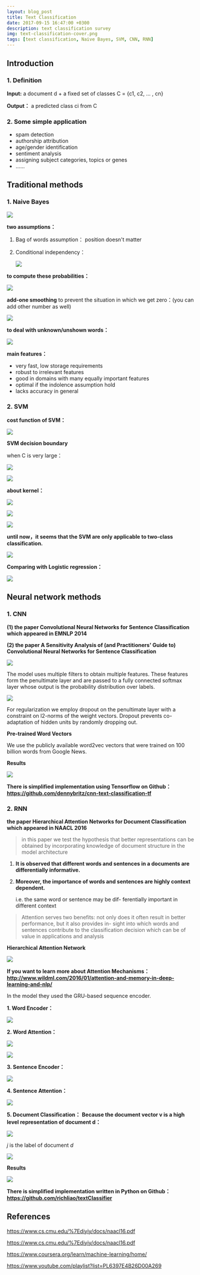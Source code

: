 ```yaml
---
layout: blog_post
title: Text Classification
date: 2017-09-15 16:47:00 +0300
description: text classification survey
img: text-classification-cover.png
tags: [text classification, Naive Bayes, SVM, CNN, RNN]
---
```


## Introduction

### 1. Definition

**Input:**
a document d + a fixed set of classes C = {c1, c2, ... , cn}

**Output：**
a predicted class ci from C

### 2. Some simple application

* spam detection
* authorship attribution
* age/gender identification
* sentiment analysis
* assigning subject categories, topics or genes
* ......



## Traditional methods

### 1. Naive Bayes

![](http://upload-images.jianshu.io/upload_images/7248047-a9fbc902b6bca055.png?imageMogr2/auto-orient/strip%7CimageView2/2/w/1240)

**two assumptions：**

1. Bag of words assumption：
   position doesn't matter

2. Conditional independency：

   ![](http://upload-images.jianshu.io/upload_images/7248047-83f97cb1f1de612b.png?imageMogr2/auto-orient/strip%7CimageView2/2/w/1240)

**to compute these probabilities：**

![](http://upload-images.jianshu.io/upload_images/7248047-885455a278a41c4c.png?imageMogr2/auto-orient/strip%7CimageView2/2/w/1240)

**add-one smoothing** to prevent the situation in which we get zero：(you can add other number as well)

![](http://upload-images.jianshu.io/upload_images/7248047-9a09b8a0115dc190.png?imageMogr2/auto-orient/strip%7CimageView2/2/w/1240)

**to deal with unknown/unshown words：**

![](http://upload-images.jianshu.io/upload_images/7248047-a1cc432e8bd3b937.png?imageMogr2/auto-orient/strip%7CimageView2/2/w/1240)

**main features：**

* very fast, low storage requirements
* robust to irrelevant features
* good in domains with many equally important features
* optimal if the indolence assumption hold
* lacks accuracy in general

### 2. SVM

**cost function of SVM：**

![](http://upload-images.jianshu.io/upload_images/7248047-cdc59bc9852bfe52.png?imageMogr2/auto-orient/strip%7CimageView2/2/w/1240)

**SVM decision boundary**

when C is very large：

![](http://upload-images.jianshu.io/upload_images/7248047-80626e5bc0c1b4de.png?imageMogr2/auto-orient/strip%7CimageView2/2/w/1240)

![](http://upload-images.jianshu.io/upload_images/7248047-e7a7e8b435c9c107.png?imageMogr2/auto-orient/strip%7CimageView2/2/w/1240)

**about kernel：**

![](http://upload-images.jianshu.io/upload_images/7248047-b6acd4ebc476164c.png?imageMogr2/auto-orient/strip%7CimageView2/2/w/1240)

![](http://upload-images.jianshu.io/upload_images/7248047-4d4caed355a07259.png?imageMogr2/auto-orient/strip%7CimageView2/2/w/1240)

![](http://upload-images.jianshu.io/upload_images/7248047-1c6a0cb542fa1a4e.png?imageMogr2/auto-orient/strip%7CimageView2/2/w/1240)

**until now，it seems that the SVM are only applicable to two-class classification.**

![](http://upload-images.jianshu.io/upload_images/7248047-a42c40d8c15dfe9f.png?imageMogr2/auto-orient/strip%7CimageView2/2/w/1240)

**Comparing with Logistic regression：**

![](http://upload-images.jianshu.io/upload_images/7248047-d7f92efb41d32a3e.png?imageMogr2/auto-orient/strip%7CimageView2/2/w/1240)



## Neural network methods

### 1. CNN

**(1) the paper Convolutional Neural Networks for Sentence Classification which appeared in EMNLP 2014**

**(2) the paper A Sensitivity Analysis of (and Practitioners' Guide to) Convolutional Neural Networks for Sentence Classification**

![](http://upload-images.jianshu.io/upload_images/7248047-b53b1cea13d0f9df.png?imageMogr2/auto-orient/strip%7CimageView2/2/w/1240)

The model uses multiple filters to obtain multiple features. These features form the penultimate layer and are passed to a fully connected softmax layer whose output is the probability distribution over labels.

![](http://upload-images.jianshu.io/upload_images/7248047-6ee602c694a4d0d1.png?imageMogr2/auto-orient/strip%7CimageView2/2/w/1240)

For regularization we employ dropout on the penultimate layer with a constraint on l2-norms of the weight vectors. Dropout prevents co-adaptation of hidden units by randomly dropping out.

**Pre-trained Word Vectors**

We use the publicly available word2vec vectors that were trained on 100 billion words from Google News.

**Results**

![](http://upload-images.jianshu.io/upload_images/7248047-437c1622e45dbaed.png?imageMogr2/auto-orient/strip%7CimageView2/2/w/1240)

**There is simplified implementation using Tensorflow on Github：https://github.com/dennybritz/cnn-text-classification-tf**

### 2. RNN

**the paper Hierarchical Attention Networks for Document Classification which appeared in NAACL 2016**

> in this paper we test the hypothesis that better representations can be obtained by incorporating knowledge of document structure in the model architecture

1. **It is observed that different words and sentences in a documents are differentially informative.**

2. **Moreover, the importance of words and sentences are highly context dependent.**

   i.e. the same word or sentence may be dif- ferentially important in different context

> Attention serves two benefits: not only does it often result in better performance, but it also provides in- sight into which words and sentences contribute to the classification decision which can be of value in applications and analysis

**Hierarchical Attention Network**

![](http://upload-images.jianshu.io/upload_images/7248047-ef79652a535a1c5f.png?imageMogr2/auto-orient/strip%7CimageView2/2/w/1240)

**If you want to learn more about Attention Mechanisms：http://www.wildml.com/2016/01/attention-and-memory-in-deep-learning-and-nlp/**

In the model they used the GRU-based sequence encoder.

**1. Word Encoder：**

![](http://upload-images.jianshu.io/upload_images/7248047-b77f7c07f92db489.png?imageMogr2/auto-orient/strip%7CimageView2/2/w/1240)

**2. Word Attention：**

![](http://upload-images.jianshu.io/upload_images/7248047-9f7cd0612d33d3ad.png?imageMogr2/auto-orient/strip%7CimageView2/2/w/1240)

![](http://upload-images.jianshu.io/upload_images/7248047-5f193bd24820bd42.png?imageMogr2/auto-orient/strip%7CimageView2/2/w/1240)

**3. Sentence Encoder：**

![](http://upload-images.jianshu.io/upload_images/7248047-193591d47aa55f4f.png?imageMogr2/auto-orient/strip%7CimageView2/2/w/1240)

**4. Sentence Attention：**

![](http://upload-images.jianshu.io/upload_images/7248047-1317c10bfd594957.png?imageMogr2/auto-orient/strip%7CimageView2/2/w/1240)

**5. Document Classification：**
**Because the document vector v is a high level representation of document d：**

![](http://upload-images.jianshu.io/upload_images/7248047-b62d01c9acc7d997.png?imageMogr2/auto-orient/strip%7CimageView2/2/w/1240)

*j* is the label of document *d*

![](http://upload-images.jianshu.io/upload_images/7248047-0a22987eb37a49fd.png?imageMogr2/auto-orient/strip%7CimageView2/2/w/1240)

**Results**

![](http://upload-images.jianshu.io/upload_images/7248047-64b323363e6bb727.png?imageMogr2/auto-orient/strip%7CimageView2/2/w/1240)

**There is simplified implementation written in Python on Github：https://github.com/richliao/textClassifier**



## References

https://www.cs.cmu.edu/%7Ediyiy/docs/naacl16.pdf

https://www.cs.cmu.edu/%7Ediyiy/docs/naacl16.pdf

https://www.coursera.org/learn/machine-learning/home/

https://www.youtube.com/playlist?list=PL6397E4B26D00A269

